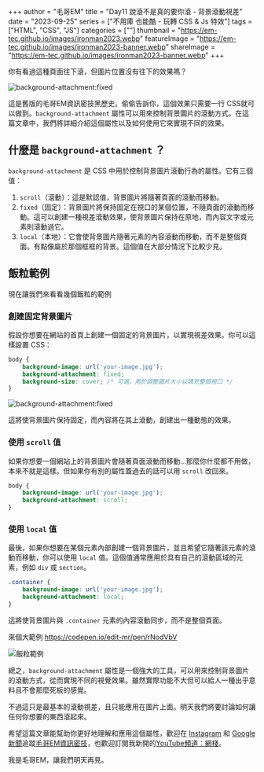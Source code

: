 +++
author = "毛哥EM"
title = "Day11 說滾不是真的要你滾 - 背景滾動視差"
date = "2023-09-25"
series = ["不用庫 也能酷 - 玩轉 CSS & Js 特效"]
tags = ["HTML", "CSS", "JS"]
categories = [""]
thumbnail = "https://em-tec.github.io/images/ironman2023.webp"
featureImage = "https://em-tec.github.io/images/ironman2023-banner.webp"
shareImage = "https://em-tec.github.io/images/ironman2023-banner.webp"
+++

你有看過這種頁面往下滾，但圖片位置沒有往下的效果嗎？

![background-attachment:fixed](scrolling.gif)

這是舊版的毛哥EM資訊密技黑歷史。偷偷告訴你，這個效果只需要一行 CSS就可以做到。`background-attachment` 屬性可以用來控制背景圖片的滾動方式。在這篇文章中，我們將詳細介紹這個屬性以及如何使用它來實現不同的效果。

<!--more-->

## 什麼是 `background-attachment` ？

`background-attachment` 是 CSS 中用於控制背景圖片滾動行為的屬性。它有三個值：

1. `scroll`（滾動）：這是默認值，背景圖片將隨著頁面的滾動而移動。
2. `fixed`（固定）：背景圖片將保持固定在視口的某個位置，不隨頁面的滾動而移動。這可以創建一種視差滾動效果，使背景圖片保持在原地，而內容文字或元素則滾動過它。
3. `local`（本地）：它會使背景圖片隨著元素的內容滾動而移動，而不是整個頁面。有點像屬於那個框框的背景。這個值在大部分情況下比較少見。

## 飯粒範例

現在讓我們來看看幾個飯粒的範例

### 創建固定背景圖片

假設你想要在網站的首頁上創建一個固定的背景圖片，以實現視差效果。你可以這樣設置 CSS：

```css
body {
    background-image: url('your-image.jpg');
    background-attachment: fixed;
    background-size: cover; /* 可選，用於調整圖片大小以填充整個視口 */
}

```

![background-attachment:fixed](scrolling.gif)

這將使背景圖片保持固定，而內容將在其上滾動，創建出一種動態的效果。

### 使用 `scroll` 值

如果你想要一個網站上的背景圖片會隨著頁面滾動而移動…那麼你什麼都不用做，本來不就是這樣。但如果你有別的屬性蓋過去的話可以用  `scroll` 改回來。

```css
body {
    background-image: url('your-image.jpg');
    background-attachment: scroll;
}

```

### 使用 `local` 值

最後，如果你想要在某個元素內部創建一個背景圖片，並且希望它隨著該元素的滾動而移動，你可以使用 `local` 值。這個值通常應用於具有自己的滾動區域的元素，例如 `div` 或 `section`。

```css
.container {
    background-image: url('your-image.jpg');
    background-attachment: local;
}

```

這將使背景圖片與 `.container` 元素的內容滾動同步，而不是整個頁面。

來個大範例
<https://codepen.io/edit-mr/pen/rNodVbV>

![飯粒範例](https://em-tec.github.io/post/2023ironman-11/scroll.gif)

總之，`background-attachment` 屬性是一個強大的工具，可以用來控制背景圖片的滾動方式，從而實現不同的視覺效果。雖然實際功能不大但可以給人一種出乎意料且不會那麼死板的感覺。

不過這只是最基本的滾動視差，且只能應用在圖片上面。明天我們將要討論如何讓任何你想要的東西滾起來。

希望這篇文章能幫助你更好地理解和應用這個屬性，歡迎在 [Instagram](https://www.instagram.com/em.tec.blog) 和 [Google 新聞](https://news.google.com/publications/CAAqBwgKMKXLvgswsubVAw?ceid=TW:zh-Hant&oc=3)追蹤[毛哥EM資訊密技](https://em-tec.github.io/)，也歡迎訂閱我新開的[YouTube頻道：網棧](https://www.youtube.com/@webpallet)。

我是毛哥EM，讓我們明天再見。